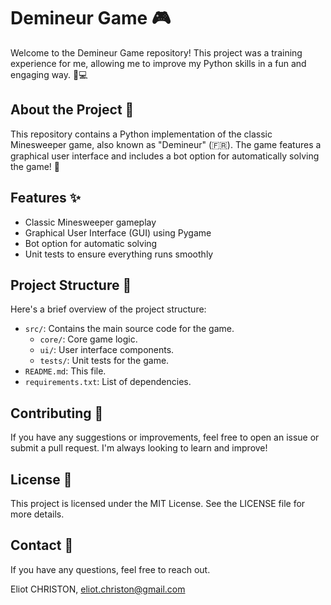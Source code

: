 # Demineur Game 🎮

Welcome to the Demineur Game repository! This project was a training experience for me, allowing me to improve my Python skills in a fun and engaging way. 🐍💻

## About the Project 🌟

This repository contains a Python implementation of the classic Minesweeper game, also known as "Demineur" (🇫🇷). The game features a graphical user interface and includes a bot option for automatically solving the game! 🤖

## Features ✨

- Classic Minesweeper gameplay
- Graphical User Interface (GUI) using Pygame
- Bot option for automatic solving
- Unit tests to ensure everything runs smoothly

## Project Structure 📂

Here's a brief overview of the project structure:

- `src/`: Contains the main source code for the game.
  - `core/`: Core game logic.
  - `ui/`: User interface components.
  - `tests/`: Unit tests for the game.
- `README.md`: This file.
- `requirements.txt`: List of dependencies.

## Contributing 🤝
If you have any suggestions or improvements, feel free to open an issue or submit a pull request. I'm always looking to learn and improve!

## License 📄
This project is licensed under the MIT License. See the LICENSE file for more details.

## Contact 📧
If you have any questions, feel free to reach out.

Eliot CHRISTON,
eliot.christon@gmail.com